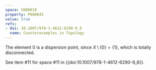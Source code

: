 ```yaml
---
space: S000010
property: P000045
value: true
refs:
- doi: 10.1007/978-1-4612-6290-9_6
  name: Counterexamples in Topology
---
```


The element $0$ is a dispersion point, since $X \setminus \{0\} = \{1\}$, which is totally disconnected.

See item #11 for space #11 in {{doi:10.1007/978-1-4612-6290-9_6}}.
